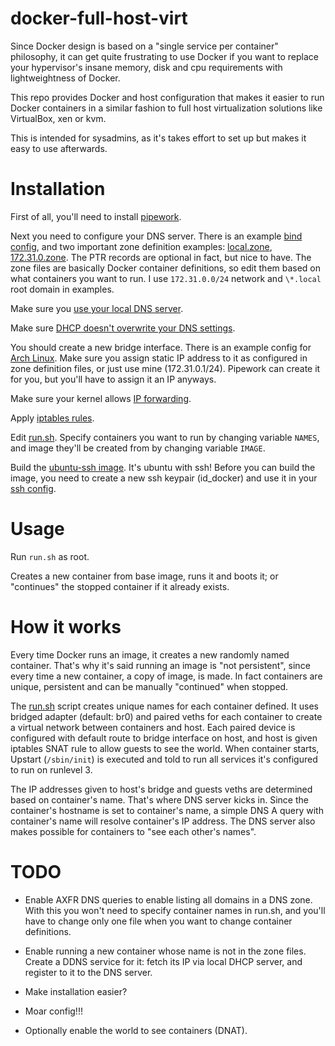 docker-full-host-virt
=====================

Since Docker design is based on a "single service per container" philosophy, it can get quite frustrating to use Docker if you want to replace your hypervisor's insane memory, disk and cpu requirements with lightweightness of Docker.

This repo provides Docker and host configuration that makes it easier to run Docker containers in a similar fashion to full host virtualization solutions like VirtualBox, xen or kvm.

This is intended for sysadmins, as it's takes effort to set up but makes it easy to use afterwards.


Installation
============

First of all, you'll need to install [pipework](https://github.com/jpetazzo/pipework).

Next you need to configure your DNS server. There is an example [bind config](etc/named.conf), and two important zone definition examples: [local.zone](var/named/local.zone), [172.31.0.zone](var/named/172.31.0.zone). The PTR records are optional in fact, but nice to have. The zone files are basically Docker container definitions, so edit them based on what containers you want to run. I use `172.31.0.0/24` network and `\*.local` root domain in examples.

Make sure you [use your local DNS server](etc/resolv.conf).

Make sure [DHCP doesn't overwrite your DNS settings](etc/dhcpcd.conf).

You should create a new bridge interface. There is an example config for [Arch Linux](etc/netctl/docker-bridge). Make sure you assign static IP address to it as configured in zone definition files, or just use mine (172.31.0.1/24). Pipework can create it for you, but you'll have to assign it an IP anyways.

Make sure your kernel allows [IP forwarding](etc/sysctl.d/99-sysctl.conf).

Apply [iptables rules](etc/iptables/iptables.rules).

Edit [run.sh](run.sh). Specify containers you want to run by changing variable `NAMES`, and image they'll be created from by changing variable `IMAGE`.

Build the [ubuntu-ssh image](Dockerfile). It's ubuntu with ssh! Before you can build the image, you need to create a new ssh keypair (id_docker) and use it in your [ssh config](home/.ssh/config).


Usage
=====

Run `run.sh` as root.

Creates a new container from base image, runs it and boots it; or "continues" the stopped container if it already exists.


How it works
============

Every time Docker runs an image, it creates a new randomly named container. That's why it's said running an image is "not persistent", since every time a new container, a copy of image, is made. In fact containers are unique, persistent and can be manually "continued" when stopped.

The [run.sh](run.sh) script creates unique names for each container defined. It uses bridged adapter (default: br0) and paired veths for each container to create a virtual network between containers and host. Each paired device is configured with default route to bridge interface on host, and host is given iptables SNAT rule to allow guests to see the world. When container starts, Upstart (`/sbin/init`) is executed and told to run all services it's configured to run on runlevel 3.

The IP addresses given to host's bridge and guests veths are determined based on container's name. That's where DNS server kicks in. Since the container's hostname is set to container's name, a simple DNS A query with container's name will resolve container's IP address. The DNS server also makes possible for containers to "see each other's names".


TODO
====

 * Enable AXFR DNS queries to enable listing all domains in a  DNS zone. With this you won't need to specify container names in run.sh, and you'll have to change only one file when you want to change container definitions.

 * Enable running a new container whose name is not in the zone files. Create a DDNS service for it: fetch its IP via local DHCP server, and register to it to the DNS server.

 * Make installation easier?

 * Moar config!!!

 * Optionally enable the world to see containers (DNAT).

